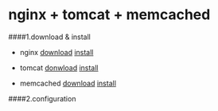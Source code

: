 nginx + tomcat + memcached
============================

####1.download & install
  * nginx [download](http://nginx.org/en/download.html) [install](http://nginx.org/en/docs/install.html)
    

  * tomcat [donwload](http://tomcat.apache.org/) [install](http://tomcat.apache.org/tomcat-7.0-doc/appdev/installation.html)
  * memcached [download](http://memcached.org/downloads) [install]()

####2.configuration
  
